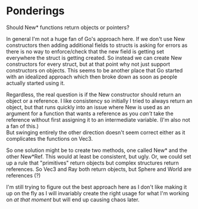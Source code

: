 Ponderings
==========

Should New* functions return objects or pointers?

In general I'm not a huge fan of Go's approach here.  If we don't use New constructors
then adding additional fields to structs is asking for errors as there is no way to
enforce/check that the new field is getting set everywhere the struct is getting created.
So instead we can create New constructors for every struct, but at that point why not
just support constructors on objects.  This seems to be another place that Go started with
an idealized approach which then broke down as soon as people actually started using it.

Regardless, the real question is if the New constructor should return an object or
a reference.  I like consistency so initially I tried to always return an object, 
but that runs quickly into an issue where New is used as an argument for a 
function that wants a reference as you _can't_ take the reference without first
assigning it to an intermediate variable.  (I'm also not a fan of this.)  
But swinging entirely the other direction doesn't seem correct either as it 
complicates the functions on Vec3.  

So one solution might be to create two methods, one called New* and the other
New*Ref.  This would at least be consistent, but ugly.  Or, we could set up
a rule that "primitives" return objects but complex structures return references.
So Vec3 and Ray both return objects, but Sphere and World are references (?)

I'm still trying to figure out the best approach here as I don't like making it up
on the fly as I will invariably create the right usage for what I'm working on 
_at that moment_ but will end up causing chaos later.